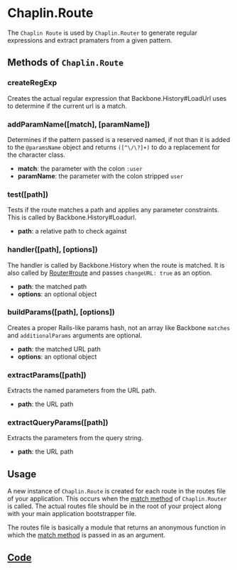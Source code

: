 # Chaplin.Route

The `Chaplin Route` is used by `Chaplin.Router` to generate regular expressions and extract pramaters from a given pattern.

## Methods of `Chaplin.Route`

<a name="createRegExp"></a>

### createRegExp

Creates the actual regular expression that Backbone.History#LoadUrl uses to determine if the current url is a match.


<a name="addParamName"></a>

### addParamName([match], [paramName])

Determines if the pattern passed is a reserved named, if not than it is added to the `@paramsName` object and returns `([^\/\?]+)` to do a replacement for the character class.

* **match**: the parameter with the colon `:user`
* **paramName**: the parameter with the colon stripped `user`


<a name="test"></a>

### test([path])

Tests if the route matches a path and applies any parameter constraints.  This is called by Backbone.History#Loadurl.

* **path**: a relative path to check against


<a name="handler"></a>

### handler([path], [options])

The handler is called by Backbone.History when the route is matched.  It is also called by [Router#route](./chaplin.router.md#routepath) and passes `changeURL: true` as an option.

* **path**: the matched path
* **options**: an optional object


<a name="buildParams"></a>

### buildParams([path], [options])

Creates a proper Rails-like params hash, not an array like Backbone `matches` and `additionalParams` arguments are optional.

* **path**: the matched URL path
* **options**: an optional object


<a name="extractParams"></a>

### extractParams([path])

Extracts the named parameters from the URL path.

* **path**: the URL path


<a name="extractQueryParams"></a>

### extractQueryParams([path])

Extracts the parameters from the query string.

* **path**: the URL path


## Usage

A new instance of `Chaplin.Route` is created for each route in the routes file of your application.  This occurs when the [match method](./router.md#matchpattern-target-options) of `Chaplin.Router` is called. The actual routes file should be in the root of your project along with your main application bootstrapper file.

The routes file is basically a module that returns an anonymous function in which the [match method](./chaplin.router.md#matchpattern-target-options) is passed in as an argument.

## [Code](https://github.com/chaplinjs/chaplin/blob/master/src/chaplin/lib/route.coffee)
